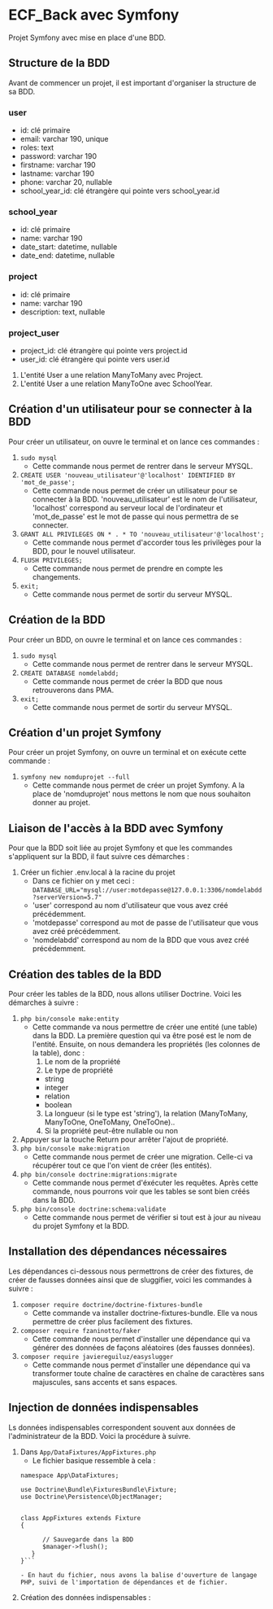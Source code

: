 # ECF_Back avec Symfony

Projet Symfony avec mise en place d'une BDD.

## Structure de la BDD

Avant de commencer un projet, il est important d'organiser la structure de sa BDD.

### user
   - id: clé primaire
   - email: varchar 190, unique
   - roles: text
   - password: varchar 190
   - firstname: varchar 190
   - lastname: varchar 190
   - phone: varchar 20, nullable
   - school_year_id: clé étrangère qui pointe vers school_year.id
### school_year
   - id: clé primaire
   - name: varchar 190
   - date_start: datetime, nullable
   - date_end: datetime, nullable
### project
   - id: clé primaire
   - name: varchar 190
   - description: text, nullable
### project_user
   - project_id: clé étrangère qui pointe vers project.id
   - user_id: clé étrangère qui pointe vers user.id

1. L'entité User a une relation ManyToMany avec Project.
2. L'entité User a une relation ManyToOne avec SchoolYear.

## Création d'un utilisateur pour se connecter à la BDD

Pour créer un utilisateur, on ouvre le terminal et on lance ces commandes :

1. `sudo mysql`
   - Cette commande nous permet de rentrer dans le serveur MYSQL.
2. `CREATE USER 'nouveau_utilisateur'@'localhost' IDENTIFIED BY 'mot_de_passe';`
   - Cette commande nous permet de créer un utilisateur pour se connecter à la BDD. 'nouveau_utilisateur' est le nom de l'utilisateur, 'localhost' correspond au serveur local de l'ordinateur et 'mot_de_passe' est le mot de passe qui nous permettra de se connecter.
3. `GRANT ALL PRIVILEGES ON * . * TO 'nouveau_utilisateur'@'localhost';`
   - Cette commande nous permet d'accorder tous les privilèges pour la BDD, pour le nouvel utilisateur.
4. `FLUSH PRIVILEGES;`
   - Cette commande nous permet de prendre en compte les changements.
5. `exit;`
   - Cette commande nous permet de sortir du serveur MYSQL.

## Création de la BDD

Pour créer un BDD, on ouvre le terminal et on lance ces commandes :

1. `sudo mysql`
   - Cette commande nous permet de rentrer dans le serveur MYSQL.
2. `CREATE DATABASE nomdelabdd;`
   - Cette commande nous permet de créer la BDD que nous retrouverons dans PMA.
3. `exit;`
   - Cette commande nous permet de sortir du serveur MYSQL.

## Création d'un projet Symfony

Pour créer un projet Symfony, on ouvre un terminal et on exécute cette commande :

1. `symfony new nomduprojet --full`
   - Cette commande nous permet de créer un projet Symfony. A la place de 'nomduprojet' nous mettons le nom que nous souhaiton donner au projet.

## Liaison de l'accès à la BDD avec Symfony

Pour que la BDD soit liée au projet Symfony et que les commandes s'appliquent sur la BDD, il faut suivre ces démarches :

1. Créer un fichier .env.local à la racine du projet
   - Dans ce fichier on y met ceci : `DATABASE_URL="mysql://user:motdepasse@127.0.0.1:3306/nomdelabdd?serverVersion=5.7"`
   - 'user' correspond au nom d'utilisateur que vous avez créé précédemment.
   - 'motdepasse' correspond au mot de passe de l'utilisateur que vous avez créé précédemment.
   - 'nomdelabdd' correspond au nom de la BDD que vous avez créé précédemment.

## Création des tables de la BDD

Pour créer les tables de la BDD, nous allons utiliser Doctrine. Voici les démarches à suivre :

1. `php bin/console make:entity`
   - Cette commande va nous permettre de créer une entité (une table) dans la BDD. La première question qui va être posé est le nom de l'entité. Ensuite, on nous demandera les propriétés (les colonnes de la table), donc :
     1. Le nom de la propriété
     2. Le type de propriété
      - string
      - integer
      - relation
      - boolean
     3. La longueur (si le type est 'string'), la relation (ManyToMany, ManyToOne, OneToMany, OneToOne)..
     4. Si la propriété peut-être nullable ou non
2. Appuyer sur la touche Return pour arrêter l'ajout de propriété.
3. `php bin/console make:migration`
   - Cette commande nous permet de créer une migration. Celle-ci va récupérer tout ce que l'on vient de créer (les entités).
4. `php bin/console doctrine:migrations:migrate`
   - Cette commande nous permet d'éxécuter les requêtes. Après cette commande, nous pourrons voir que les tables se sont bien créés dans la BDD.
5. `php bin/console doctrine:schema:validate`
   - Cette commande nous permet de vérifier si tout est à jour au niveau du projet Symfony et la BDD.

## Installation des dépendances nécessaires

Les dépendances ci-dessous nous permettrons de créer des fixtures, de créer de fausses données ainsi que de sluggifier, voici les commandes à suivre :

1. `composer require doctrine/doctrine-fixtures-bundle`
   - Cette commande va installer doctrine-fixtures-bundle. Elle va nous permettre de créer plus facilement des fixtures.
2. `composer require fzaninotto/faker`
   - Cette commande nous permet d'installer une dépendance qui va générer des données de façons aléatoires (des fausses données).
3. `composer require javiereguiluz/easyslugger`
   - Cette commande nous permet d'installer une dépendance qui va transformer toute chaîne de caractères en chaîne de caractères sans majuscules, sans accents et sans espaces.

## Injection de données indispensables

Ls données indispensables correspondent souvent aux données de l'administrateur de la BDD. Voici la procédure à suivre.

1. Dans `App/DataFixtures/AppFixtures.php`
   - Le fichier basique ressemble à cela :
   ```<?php
   namespace App\DataFixtures;

   use Doctrine\Bundle\FixturesBundle\Fixture;
   use Doctrine\Persistence\ObjectManager;


   class AppFixtures extends Fixture
   {

         // Sauvegarde dans la BDD
         $manager->flush();
      }
   }```
   
   - En haut du fichier, nous avons la balise d'ouverture de langage PHP, suivi de l'importation de dépendances et de fichier.
2. Création des données indispensables :
   

